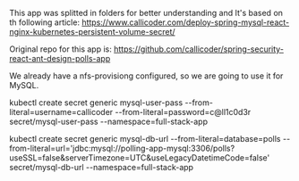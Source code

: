 This app was splitted in folders for better understanding and It's based on th following article: https://www.callicoder.com/deploy-spring-mysql-react-nginx-kubernetes-persistent-volume-secret/ 

Original repo for this app is: https://github.com/callicoder/spring-security-react-ant-design-polls-app 

We already have a nfs-provisiong configured, so we are going to use it for MySQL.  

kubectl create secret generic mysql-user-pass --from-literal=username=callicoder --from-literal=password=c@ll1c0d3r
secret/mysql-user-pass --namespace=full-stack-app

kubectl create secret generic mysql-db-url --from-literal=database=polls --from-literal=url='jdbc:mysql://polling-app-mysql:3306/polls?useSSL=false&serverTimezone=UTC&useLegacyDatetimeCode=false'
secret/mysql-db-url --namespace=full-stack-app
